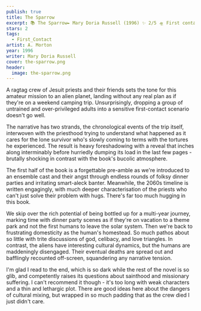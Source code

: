 ```yaml
---
publish: true
title: The Sparrow
excerpt: 📚 The Sparrow✒️ Mary Doria Russell (1996) ✨ 2/5 🛸 First contact 🖌️ A. Morton
stars: 2
tags:
  - First_Contact
artist: A. Morton
year: 1996
writer: Mary Doria Russell
cover: the-sparrow.png
header:
  image: the-sparrow.png
---
```

A ragtag crew of Jesuit priests and their friends sets the tone for this amateur mission to an alien planet, landing without any real plan as if they're on a weekend camping trip. Unsurprisingly, dropping a group of untrained and over-privileged adults into a sensitive first-contact scenario doesn't go well.  
  
The narrative has two strands, the chronological events of the trip itself, interwoven with the priesthood trying to understand what happened as it cares for the lone survivor who's slowly coming to terms with the tortures he experienced. The result is heavy foreshadowing with a reveal that inches along interminably before hurriedly dumping its load in the last few pages - brutally shocking in contrast with the book's bucolic atmosphere.  
  
The first half of the book is a forgettable pre-amble as we're introduced to an ensemble cast and their angst through endless rounds of folksy dinner parties and irritating smart-aleck banter. Meanwhile, the 2060s timeline is written engagingly, with much deeper characterisation of the priests who can't just solve their problem with hugs. There's far too much hugging in this book.  
  
We skip over the rich potential of being bottled up for a multi-year journey, marking time with dinner party scenes as if they're on vacation to a theme park and not the first humans to leave the solar system. Then we're back to frustrating domesticity as the human's homestead. So much pathos about so little with trite discussions of god, celibacy, and love triangles. In contrast, the aliens have interesting cultural dynamics, but the humans are maddeningly disengaged. Their eventual deaths are spread out and bafflingly recounted off-screen, squandering any narrative tension.  
  
I'm glad I read to the end, which is so dark while the rest of the novel is so glib, and competently raises its questions about sainthood and missionary suffering. I can't recommend it though - it's too long with weak characters and a thin and lethargic plot. There are good ideas here about the dangers of cultural mixing, but wrapped in so much padding that as the crew died I just didn't care.